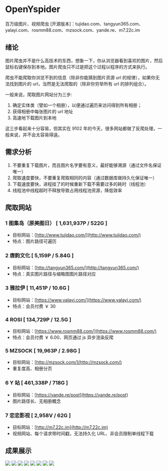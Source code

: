 # OpenYspider

百万级图片、视频爬虫 [开源版本]：tujidao.com、tangyun365.com、yalayi.com、rosmm88.com、mzsock.com、yande.re、m7.22c.im

## 绪论

图片爬虫并不是什么高技术的东西，想象一下，你从浏览器看到喜欢的图片，然后鼠标右键保存到本地。图片爬虫只不过是把这个过程以程序的方式来执行。

爬虫不能爬取你浏览不到的信息（除非你能猜到图片资源 url 的规律），如果你无法找到图片的 url，当然是无法爬取的（除非你穷举所有 url 的排列组合）。

一般来说，爬取图片网站分为三步:

1. 确定实体类（譬如一个相册），以便通过遍历来访问得到所有相册；
2. 获得相册中每张图片的 url 地址
3. 高速地下载图片到本地

这三步看起来十分容易，但其实在 9102 年的今天，很多网站都做了反爬处理，一般来说，并不会太容易得逞。

## 需求分析

1. 不要重复下载图片，而且图片名字要有意义，最好能够溯源（通过文件名保证唯一）
2. 爬取速度要快，不要重复爬取相同的内容（通过数据库做持久化保证唯一）
3. 下载速度要快，进程挂了的时候重新下载不需要过多的耗时（线程池）
4. 线程池中线程超时不释放导致占用线程池资源，降低效率

## 爬取网站

### 1 图集岛（原美图日） [ 1,631,937P / 522G ]

- 目标网站：[http://www.tujidao.com/](http://www.tujidao.com/)
- 特点：图片路径可遍历

### 2 唐韵文化 [ 5,159P / 5.84G ]

- 目标网站：[http://tangyun365.com/](http://tangyun365.com/)
- 特点：真实图片路径与缩略图图片路径对应

### 3 雅拉伊 [ 11,451P / 10.6G ]

- 目标网站：[https://www.yalayi.com/](https://www.yalayi.com/)
- 特点：会员付费 ￥ 30

### 4 ROSI [ 134,729P / 12.5G ]

- 目标网站：[https://www.rosmm88.com/](https://www.rosmm88.com/)
- 特点：会员付费 ￥ 6.00、网页通过 js 异步渲染反爬

### 5 MZSOCK [ 19,963P / 2.98G ]

- 目标网站：[http://mzsock.com/](http://mzsock.com/)
- 重复度高、相册分页

### 6 Y 站 [ 461,338P / 718G ]

- 目标网站：[https://yande.re/post](https://yande.re/post)
- 图片路径长、无相册概念

### 7 恋恋影视 [ 2,958V / 62G ]

- 目标网站：[http://m7.22c.im](http://m7.22c.im)
- 视频网站、每个请求带时间戳，无法持久化 URL、非会员限制单线程下载

## 成果展示

![](readme/图集岛爬虫（00001-10000）.png)
![](readme/图集岛爬虫（10001-20000）.png)
![](readme/图集岛爬虫（20001-27864）.png)
![](readme/唐韵爬虫.png)
![](readme/雅拉伊爬虫.png)
![](readme/ROSI爬虫.png)
![](readme/Mzsock爬虫.png)
![](readme/Yande爬虫.png)
